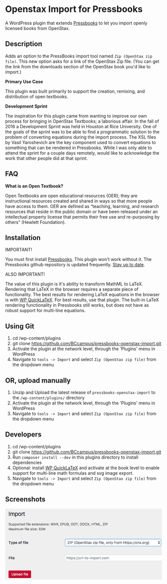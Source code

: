 # Openstax Import for Pressbooks #

A WordPress plugin that extends [Pressbooks](https://github.com/pressbooks/pressbooks) to let you import openly licensed books from OpenStax.

## Description ##

Adds an option to the PressBooks import tool named `Zip (OpenStax zip file)`. This new option asks for a link of the OpenStax Zip file. (You can get the link from the downloads section of the OpenStax book you'd like to import.)     

**Primary Use Case**

This plugin was built primarily to support the creation, remixing, and distribution of open textbooks.

**Development Sprint**

The inspiration for this plugin came from wanting to improve our own process for bringing in OpenStax Textbooks;
a laborious affair. In the fall of 2016 a Development Sprint was held in Houston at Rice University. One of the goals of the sprint
was to be able to find a programmatic solution to the problem of converting equations during the import process. The XSL files
by Vasil Yaroshevich are the key component used to convert equations to something that can be rendered in Pressbooks. While I was only able to
attend the sprint for a couple days remotely, would like to acknowledge the work that other people did at that sprint.

FAQ
------------

**What is an Open Textbook?**

Open Textbooks are open educational resources (OER); they are instructional resources created and shared in ways so that more people have access to them.
OER are defined as “teaching, learning, and research resources that reside in the public domain or have been released under an intellectual property license that permits their free use and re-purposing by others” (Hewlett Foundation).

## Installation ##

IMPORTANT!

You must first install [Pressbooks](https://github.com/pressbooks/pressbooks). This plugin won't work without it.
The Pressbooks github repository is updated frequently. [Stay up to date](https://github.com/pressbooks/pressbooks/tree/master).

ALSO IMPORTANT!

The value of this plugin is it's ability to transform MathML to LaTeX. Rendering that LaTeX in the browser
requires a separate piece of functionality. The best results for rendering LaTeX equations in the browser is with
[WP QuickLaTeX](https://wordpress.org/plugins/wp-quicklatex/). For best results, use that plugin. The built-in LaTeX rendering
functionality in Pressbooks still works, but does not have as robust support for multi-line equations.

## Using Git ##

1. cd /wp-content/plugins
2. git clone https://github.com/BCcampus/pressbooks-openstax-import.git
3. Activate the plugin at the network level, through the 'Plugins' menu in WordPress
4. Navigate to `tools -> Import` and select `Zip (OpenStax zip file)` from the dropdown menu 

## OR, upload manually ##

1. Unzip and Upload the latest release of `pressbooks-openstax-import` to the `/wp-content/plugins/` directory
2. Activate the plugin at the network level, through the 'Plugins' menu in WordPress
3. Navigate to `tools -> Import` and select `Zip (OpenStax zip file)` from the dropdown menu

## Developers ##
1. cd /wp-content/plugins
2. git clone https://github.com/BCcampus/pressbooks-openstax-import.git
3. Run `composer install --dev` in this plugins directory to install dependencies
4. Optional: install [WP QuickLaTeX](https://wordpress.org/plugins/wp-quicklatex/) and activate at the book level to enable support for multi-line math formulas and svg image export.
6. Navigate to `tools -> Import` and select `Zip (OpenStax zip file)` from the dropdown menu

## Screenshots ##
![screenshot](/assets/img/pb-os-import.png?raw=true "import screenshot")
